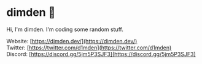 <p align=center><h1>dimden 🌙</h1><p>  
Hi, I'm dimden. I'm coding some random stuff.  
  
Website: [https://dimden.dev/](https://dimden.dev/)  
Twitter: [https://twitter.com/d1mden](https://twitter.com/d1mden)  
Discord: [https://discord.gg/5jm5P3SJF3](https://discord.gg/5jm5P3SJF3)  
